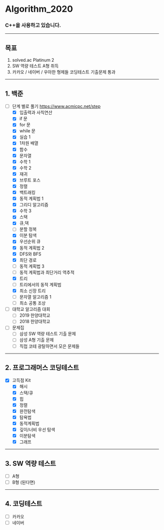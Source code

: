 # Algorithm_2020 
### C++을 사용하고 있습니다.
---------------------
## 목표
1. solved.ac Platinum 2
2. SW 역량 테스트 A형 취득
3. 카카오 / 네이버 / 우아한 형제들 코딩테스트 기출문제 통과
-----------------------
## 1. 백준
- [ ] 단계 별로 풀기 https://www.acmicpc.net/step
	- [x] 입출력과 사칙연산
	- [x] if 문
	- [x] for 문
	- [x] while 문
	- [x] 실습 1
	- [x] 1차원 배열
	- [x] 함수
	- [x] 문자열
	- [x] 수학 1
	- [x] 수학 2
	- [x] 재귀
	- [x] 브루트 포스
	- [x] 정렬
	- [x] 백트래킹
	- [x] 동적 계획법 1
	- [x] 그리디 알고리즘
	- [x] 수학 3
	- [x] 스택
	- [x] 큐,덱
	- [ ] 분할 정복
	- [x] 이분 탐색
	- [x] 우선순위 큐
	- [x] 동적 계획법 2
	- [x] DFS와 BFS
	- [x] 최단 경로
	- [ ] 동적 계획법 3
	- [ ] 동적 계획법과 최단거리 역추적
	- [x] 트리
	- [ ] 트리에서의 동적 계획법
	- [x] 최소 신장 트리
	- [ ] 문자열 알고리즘 1
	- [ ] 최소 공통 조상
- [ ] 대학교 알고리즘 대회
	- [ ] 2019 한양대학교
	- [ ] 2018 한양대학교
- [ ] 문제집
	- [ ] 삼성 SW 역량 테스트 기출 문제
	- [ ] 삼성 A형 기출 문제
	- [ ] 직접 코테 광탈하면서 모은 문제들
 -------------------------
 ## 2. 프로그래머스 코딩테스트
 - [x] 고득점 Kit
	- [x] 해시
	- [x] 스택/큐
	- [x] 힙
	- [x] 정렬
	- [x] 완전탐색
	- [x] 탐욕법
	- [x] 동적계획법
	- [x] 깊이/너비 우선 탐색
	- [x] 이분탐색
	- [x] 그래프
 -------------------------
 ## 3. SW 역량 테스트
- [ ] A형
- [ ] B형 (된다면)
---------------------------
## 4. 코딩테스트
- [ ] 카카오
- [ ] 네이버